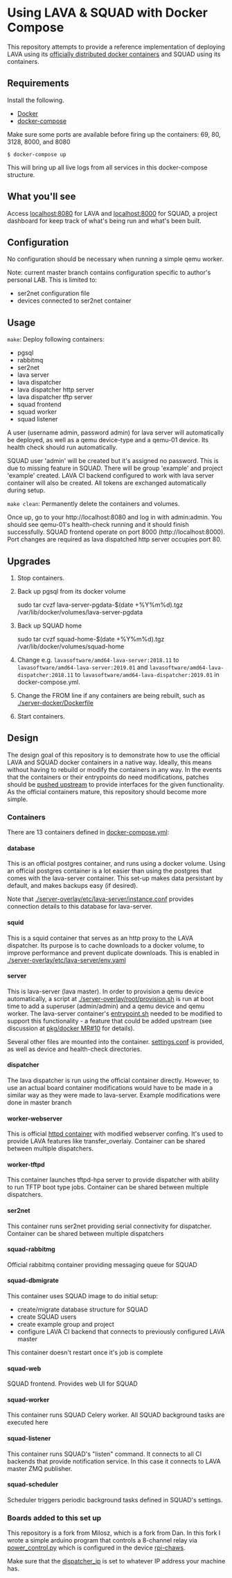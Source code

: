 # Using LAVA & SQUAD with Docker Compose

This repository attempts to provide a reference implementation of deploying
LAVA using its [officially distributed docker
containers](https://master.lavasoftware.org/static/docs/v2/docker-admin.html#official-lava-software-docker-images)
and SQUAD using its containers.

## Requirements

Install the following.
- [Docker](https://docs.docker.com/install/)
- [docker-compose](https://docs.docker.com/compose/install/)


Make sure some ports are available before firing up the containers: 69, 80, 3128, 8000, and 8080

    $ docker-compose up

This will bring up all live logs from all services in this docker-compose structure.

## What you'll see

Access [localhost:8080](http://localhost:8080) for LAVA and [localhost:8000](http://localhost:8000) for SQUAD, a project dashboard for keep track of what's being run and what's been built.

## Configuration

No configuration should be necessary when running a simple qemu worker.

Note: current master branch contains configuration specific to author's
personal LAB. This is limited to:
 - ser2net configuration file
 - devices connected to ser2net container

## Usage

`make`: Deploy following containers:
 - pgsql
 - rabbitmq
 - ser2net
 - lava server
 - lava dispatcher
 - lava dispatcher http server
 - lava dispatcher tftp server
 - squad frontend
 - squad worker
 - squad listener

A user (username admin, password admin) for lava server
will automatically be deployed, as well as a qemu device-type and a qemu-01
device. Its health check should run automatically.

SQUAD user 'admin' will be created but it's assigned no password. This is
due to missing feature in SQUAD. There will be group 'example' and project
'example' created. LAVA CI backend configured to work with lava server container
will also be created. All tokens are exchanged automatically during setup.

`make clean`: Permanently delete the containers and volumes.

Once up, go to your http://localhost:8080 and log in with admin:admin. You
should see qemu-01's health-check running and it should finish successfully.
SQUAD frontend operate on port 8000 (http://localhost:8000). Port changes are
required as lava dispatched http server occupies port 80.

## Upgrades

1. Stop containers.
2. Back up pgsql from its docker volume

    sudo tar cvzf lava-server-pgdata-$(date +%Y%m%d).tgz /var/lib/docker/volumes/lava-server-pgdata

3. Back up SQUAD home

    sudo tar cvzf squad-home-$(date +%Y%m%d).tgz /var/lib/docker/volumes/squad-home

4. Change e.g. `lavasoftware/amd64-lava-server:2018.11` to
`lavasoftware/amd64-lava-server:2019.01` and
`lavasoftware/amd64-lava-dispatcher:2018.11` to
`lavasoftware/amd64-lava-dispatcher:2019.01` in docker-compose.yml.
5. Change the FROM line if any containers are being rebuilt, such as
[./server-docker/Dockerfile](./server-docker/Dockerfile)
6. Start containers.

## Design

The design goal of this repository is to demonstrate how to use the official
LAVA and SQUAD docker containers in a native way. Ideally, this means without having to
rebuild or modify the containers in any way. In the events that the containers
or their entrypoints do need modifications, patches should be [pushed
upstream](https://git.lavasoftware.org/lava/pkg/docker) to provide interfaces
for the given functionality. As the official containers mature, this repository
should become more simple.

### Containers

There are 13 containers defined in [docker-compose.yml](docker-compose.yml):

#### database

This is an official postgres container, and runs using a docker volume. Using
an official postgres container is a lot easier than using the postgres that
comes with the lava-server container. This set-up makes data persistant by
default, and makes backups easy (if desired).

Note that
[./server-overlay/etc/lava-server/instance.conf](./server-overlay/etc/lava-server/instance.conf)
provides connection details to this database for lava-server.

#### squid

This is a squid container that serves as an http proxy to the LAVA dispatcher.
Its purpose is to cache downloads to a docker volume, to improve performance
and prevent duplicate downloads. This is enabled in
[./server-overlay/etc/lava-server/env.yaml](./server-overlay/etc/lava-server/env.yaml)

#### server

This is lava-server (lava master). In order to provision a qemu device
automatically, a script at
[./server-overlay/root/provision.sh](./server-overlay/root/provision.sh) is run
at boot time to add a superuser (admin/admin) and a qemu device and qemu
worker. The lava-server container's
[entrypoint.sh](server-docker/entrypoint.sh) needed to be modified to support
this functionality - a feature that could be added upstream (see discussion at
[pkg/docker
MR#10](https://git.lavasoftware.org/lava/pkg/docker/merge_requests/10) for
details).

Several other files are mounted into the container.
[settings.conf](server-overlay/etc/lava-server/settings.conf) is provided, as
well as device and health-check directories.

#### dispatcher

The lava dispatcher is run using the official container directly. However, to
use an actual board container modifications would have to be made in a similar
way as they were made to lava-server. Example modifications were done in master
branch

#### worker-webserver

This is official [httpd container](https://hub.docker.com/_/httpd) with modified
webserver confing. It's used to provide LAVA features like transfer_overlaiy. Container
can be shared between multiple dispatchers.

#### worker-tftpd

This container launches tftpd-hpa server to provide dispatcher with ability to run
TFTP boot type jobs. Container can be shared between multiple dispatchers.

#### ser2net

This container runs ser2net providing serial connectivity for dispatcher. Container
can be shared between multiple dispatchers

#### squad-rabbitmg

Official rabbitmq container providing messaging queue for SQUAD

#### squad-dbmigrate

This container uses SQUAD image to do initial setup:
 - create/migrate database structure for SQUAD
 - create SQUAD users
 - create example group and project
 - configure LAVA CI backend that connects to previously configured LAVA master

This container doesn't restart once it's job is complete

#### squad-web

SQUAD frontend. Provides web UI for SQUAD

#### squad-worker

This container runs SQUAD Celery worker. All SQUAD background tasks are executed here

#### squad-listener

This container runs SQUAD's "listen" command. It connects to all CI backends that
provide notification service. In this case it connects to LAVA master ZMQ publisher.

#### squad-scheduler

Scheduler triggers periodic background tasks defined in SQUAD's settings.

### Boards added to this set up

This repository is a fork from Milosz, which is a fork from Dan. In this fork I
wrote a simple arduino program that controls a 8-channel relay via [power_control.py](./dispatcher-docker/power_control.py)
which is configured in the device [rpi-chaws](./server-overlay/etc/lava-server/dispatcher-config/devices/rpi-chaws.jinja2).

Make sure that the [dispatcher_ip](./server-overlay/etc/lava-server/dispatcher.d/dispatcher.yaml) is set to whatever IP address your machine has.
